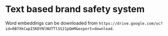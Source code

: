 Text based brand safety system
==============================

Word embeddings can be downloaded from 
`https://drive.google.com/uc?id=0B7XkCwpI5KDYNlNUTTlSS21pQmM&export=download`.
